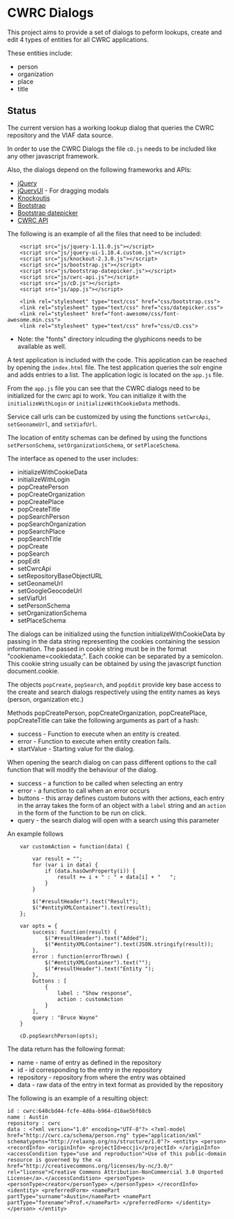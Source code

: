 CWRC Dialogs
============

This project aims to provide a set of dialogs to peform lookups, create and edit 4 types of entities for all CWRC applications.

These entities include:

+ person
+ organization
+ place
+ title

Status
------

The current version has a working lookup dialog that queries the CWRC repository and the VIAF data source.

In order to use the CWRC Dialogs the file `cD.js` needs to be included like any other javascript framework.

Also, the dialogs depend on the following frameworks and APIs:

+ [jQuery](http://jquery.com)
+ [jQueryUI](http://jqueryui.com) - For dragging modals
+ [Knockoutjs](http://knockoutjs.com/)
+ [Bootstrap](http://getbootstrap.com/)
+ [Bootstrap datepicker](http://www.eyecon.ro/bootstrap-datepicker/)
+ [CWRC API](https://github.com/cwrc/CWRC-ccm-rest-api)

The following is an example of all the files that need to be included:

```
	<script src="js/jquery-1.11.0.js"></script>
	<script src="js/jquery-ui-1.10.4.custom.js"></script>		
	<script src="js/knockout-2.3.0.js"></script>
	<script src="js/bootstrap.js"></script>
	<script src="js/bootstrap-datepicker.js"></script>
	<script src="js/cwrc-api.js"></script>
	<script src="js/cD.js"></script>
	<script src="js/app.js"></script>

	<link rel="stylesheet" type="text/css" href="css/bootstrap.css">
	<link rel="stylesheet" type="text/css" href="css/datepicker.css">
	<link rel="stylesheet" href="font-awesome/css/font-awesome.min.css">
	<link rel="stylesheet" type="text/css" href="css/cD.css">
```		

* Note: the "fonts" directory inlcuding the glyphicons needs to be available as well.

A test application is included with the code. This application can be reached by opening the `index.html` file. The test application queries the solr engine and adds entries to a list. The application logic is located on the `app.js` file.

From the `app.js` file you can see that the CWRC dialogs need to be initialized for the cwrc api to work. You can initialize it with the `initializeWithLogin` or `initializeWithCookieData` methods.

Service call urls can be customized by using the functions `setCwrcApi`, `setGeonameUrl`, and `setViafUrl`.

The location of entity schemas can be defined by using the functions `setPersonSchema`, `setOrganizationSchema`, or `setPlaceSchema`.

The interface as opened to the user includes:

+ initializeWithCookieData
+ initializeWithLogin
+ popCreatePerson
+ popCreateOrganization
+ popCreatePlace
+ popCreateTitle
+ popSearchPerson
+ popSearchOrganization
+ popSearchPlace
+ popSearchTitle
+ popCreate 
+ popSearch
+ popEdit
+ setCwrcApi
+ setRepositoryBaseObjectURL 
+ setGeonameUrl
+ setGoogleGeocodeUrl 
+ setViafUrl
+ setPersonSchema
+ setOrganizationSchema
+ setPlaceSchema

The dialogs can be initialized using the function initializeWithCookieData by passing in the data string representing the cookies containing the session information. The passed in cookie string must be in the format "cookiename=cookiedata;". Each cookie can be separated by a semicolon. This cookie string usually can be obtained by using the javascript function document.cookie. 

The objects `popCreate`, `popSearch`, and `popEdit` provide key base access to the create and search dialogs respectively using the entity names as keys (person, organization etc.) 

Methods popCreatePerson, popCreateOrganization, popCreatePlace, popCreateTitle can take the following arguments as part of a hash:

+ success - Function to execute when an entity is created.
+ error - Function to execute when entity creation fails.
+ startValue - Starting value for the dialog. 

When opening the search dialog on can pass different options to the call function that will modify the behaviour of the dialog.

+ success - a function to be called when selecting an entry
+ error - a function to call when an error occurs
+ buttons - this array defines custom butons with ther actions, each entry in the array takes the form of an object with a `label` string and an `action` in the form of the function to be run on click.
+ query - the search dialog will open with a search using this parameter

An example follows

```
	var customAction = function(data) {

		var result = "";
		for (var i in data) {
			if (data.hasOwnProperty(i)) {
				result += i + " : " + data[i] + "	";
			}
		}

		$("#resultHeader").text("Result");
		$("#entityXMLContainer").text(result);
	};

	var opts = {
		success: function(result) {
			$("#resultHeader").text("Added");
			$("#entityXMLContainer").text(JSON.stringify(result));
		},
		error : function(errorThrown) {
			$("#entityXMLContainer").text("");
			$("#resultHeader").text("Entity ");
		},
		buttons : [
			{
				label : "Show response",
				action : customAction
			}
		],
		query : "Bruce Wayne"
	}

	cD.popSearchPerson(opts);
```

The data return has the following format:

+ name - name of entry as defined in the repository
+ id - id corresponding to the entry in the repository
+ repository - repository from where the entry was obtained
+ data - raw data of the entry in text format as provided by the repository

The following is an example of a resulting object:

```
id : cwrc:640cbd44-fcfe-4d0a-b964-d10ae5bf68cb 
name : Austin 
repository : cwrc 
data : <?xml version="1.0" encoding="UTF-8"?> <?xml-model href="http://cwrc.ca/schema/person.rng" type="application/xml" schematypens="http://relaxng.org/ns/structure/1.0"?> <entity> <person> <recordInfo> <originInfo> <projectId>eccji</projectId> </originInfo> <accessCondition type="use and reproduction">Use of this public-domain resource is governed by the <a href="http://creativecommons.org/licenses/by-nc/3.0/" rel="license">Creative Commons Attribution-NonCommercial 3.0 Unported License</a>.</accessCondition> <personTypes> <personType>creator</personType> </personTypes> </recordInfo> <identity> <preferredForm> <namePart partType="surname">Austin</namePart> <namePart partType="forename">Prof.</namePart> </preferredForm> </identity> </person> </entity> 

```

